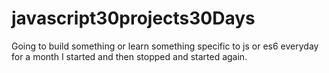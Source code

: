 # javascript30projects30Days
Going to build something or learn something specific to js or es6 everyday for a month
I started and then stopped and started again. 
